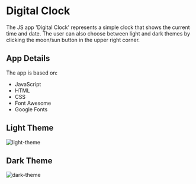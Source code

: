 # Digital Clock

The JS app 'Digital Clock' represents a simple clock that shows the current time and date. The user can also choose between light and dark themes by clicking the moon/sun button in the upper right corner.

## App Details

The app is based on:

- JavaScript
- HTML
- CSS
- Font Awesome
- Google Fonts

## Light Theme

![light-theme](https://user-images.githubusercontent.com/59256039/236467060-d9c4b277-b674-4fa6-8c10-cac1a2217345.png)

## Dark Theme

![dark-theme](https://user-images.githubusercontent.com/59256039/236467792-9c28f8f0-f438-4bc7-8a39-3f79692fee58.png)